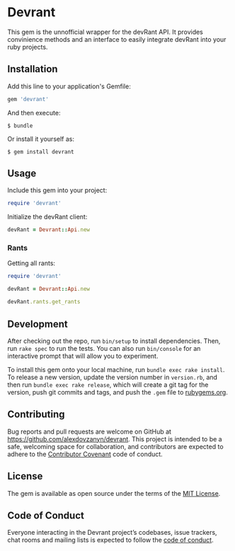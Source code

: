 # Devrant

This gem is the unnofficial wrapper for the devRant API. It provides convinience methods and an interface to easily integrate devRant into
your ruby projects.

## Installation

Add this line to your application's Gemfile:

```ruby
gem 'devrant'
```

And then execute:

    $ bundle

Or install it yourself as:

    $ gem install devrant

## Usage

Include this gem into your project:

```ruby
require 'devrant'
```

Initialize the devRant client:

```ruby 
devRant = Devrant::Api.new
```

### Rants

Getting all rants:

```ruby
require 'devrant'

devRant = Devrant::Api.new

devRant.rants.get_rants
```

## Development

After checking out the repo, run `bin/setup` to install dependencies. Then, run `rake spec` to run the tests. You can also run `bin/console` for an interactive prompt that will allow you to experiment.

To install this gem onto your local machine, run `bundle exec rake install`. To release a new version, update the version number in `version.rb`, and then run `bundle exec rake release`, which will create a git tag for the version, push git commits and tags, and push the `.gem` file to [rubygems.org](https://rubygems.org).

## Contributing

Bug reports and pull requests are welcome on GitHub at https://github.com/alexdovzanyn/devrant. This project is intended to be a safe, welcoming space for collaboration, and contributors are expected to adhere to the [Contributor Covenant](http://contributor-covenant.org) code of conduct.

## License

The gem is available as open source under the terms of the [MIT License](http://opensource.org/licenses/MIT).

## Code of Conduct

Everyone interacting in the Devrant project’s codebases, issue trackers, chat rooms and mailing lists is expected to follow the [code of conduct](https://github.com/alexdovzhanyn/devrant/blob/master/CODE_OF_CONDUCT.md).
